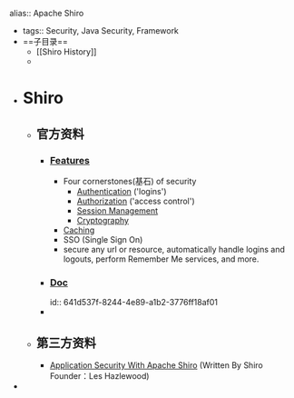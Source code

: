 alias:: Apache Shiro

- tags:: Security, Java Security, Framework
- ==子目录==
	- [[Shiro History]]
	-
- # Shiro
	- ## 官方资料
		- ### [Features](https://shiro.apache.org/features.html)
			- Four cornerstones(基石) of security
				- [Authentication](https://shiro.apache.org/authentication-features.html) ('logins')
				- [Authorization](https://shiro.apache.org/authorization-features.html) ('access control')
				- [Session Management](https://shiro.apache.org/session-management-features.html)
				- [Cryptography](https://shiro.apache.org/cryptography-features.html)
			- [Caching](https://shiro.apache.org/caching.html)
			- SSO (Single Sign On)
			- secure any url or resource, automatically handle logins and logouts, perform Remember Me services, and more.
		- ### [Doc](https://shiro.apache.org/documentation.html)
		  id:: 641d537f-8244-4e89-a1b2-3776ff18af01
		-
	- ## 第三方资料
		- [Application Security With Apache Shiro](https://www.infoq.com/articles/apache-shiro/)  (Written By Shiro Founder：Les Hazlewood)
-